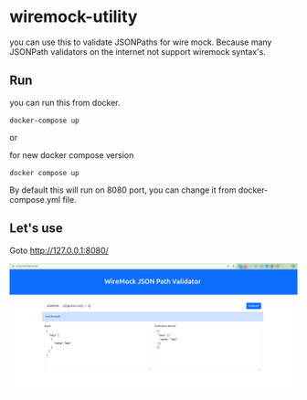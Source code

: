 # wiremock-utility

you can use this to validate JSONPaths for wire mock. Because many JSONPath validators on the internet not support wiremock syntax's.  

## Run
you can run this from docker.

```shell
docker-compose up
```
or

for new docker compose version
```shell
docker compose up
```

By default this will run on 8080 port, you can change it from docker-compose.yml file.

## Let's use

Goto http://127.0.0.1:8080/

![img.png](src/main/resources/doc/img.png)
